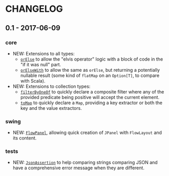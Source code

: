 # CHANGELOG

## 0.1 - 2017-06-09

### core

* NEW: Extensions to all types:
  * [`orElse`](kotti-core/src/main/kotlin/com/github/adeynack/kotti/AnyExtensions.kt) to allow the "elvis operator"
    logic with a block of code in the "if it was null" part.
  * [`orElseWith`](kotti-core/src/main/kotlin/com/github/adeynack/kotti/AnyExtensions.kt) to allow the same as `orElse`,
    but returning a potentially nullable result (some kind of `flatMap` on an `Option[T]`, to compare with Scala).
* NEW: Extensions to collection types:
  * [`filterByOneOf`](kotti-core/src/main/kotlin/com/github/adeynack/kotti/collections/FilterByOneOf.kt) to quickly
    declare a composite filter where any of the provided predicate being positive will accept the current element. 
  * [`toMap`](kotti-core/src/main/kotlin/com/github/adeynack/kotti/collections/ToMap.kt) to quickly declare a `Map`,
    providing a key extractor or both the key and the value extractors.

### swing

* NEW: [`FlowPanel`](kotti-swing/src/main/kotlin/com/github/adeynack/kotti/swing/FlowPanel.kt), allowing quick creation of `JPanel` with
  `FlowLayout` and its content.
  
### tests

* NEW: [`JsonAssertion`](kotti-tests/src/main/kotlin/com/github/adeynack/kotti/tests/JsonAssertions.kt) to help
  comparing strings comparing JSON and have a comprehensive error message when they are different.
